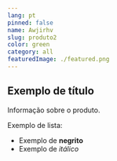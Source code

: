 ```yaml
---
lang: pt
pinned: false
name: Awjirhv
slug: produto2
color: green
category: all
featuredImage: ./featured.png
---
```


## Exemplo de título

Informação sobre o produto.

Exemplo de lista:

- Exemplo de **negrito**
- Exemplo de _itálico_
